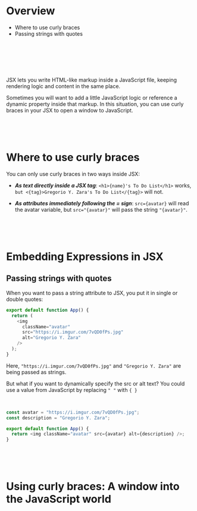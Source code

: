 # Overview

- Where to use curly braces
- Passing strings with quotes

&nbsp;

&nbsp;

&nbsp;

JSX lets you write HTML-like markup inside a JavaScript file, keeping rendering logic and content in the same place.

Sometimes you will want to add a little JavaScript logic or reference a dynamic property inside that markup. In this situation, you can use curly braces in your JSX to open a window to JavaScript.

&nbsp;

&nbsp;

# Where to use curly braces

You can only use curly braces in two ways inside JSX:

- **_As text directly inside a JSX tag_**: `<h1>{name}'s To Do List</h1>` works, `but <{tag}>Gregorio Y. Zara's To Do List</{tag}>` will not.

- **_As attributes immediately following the = sign_**: `src={avatar}` will read the avatar variable, but `src="{avatar}"` will pass the string `"{avatar}"`.

&nbsp;

&nbsp;

# Embedding Expressions in JSX

## Passing strings with quotes

When you want to pass a string attribute to JSX, you put it in single or double quotes:

```js
export default function App() {
  return (
    <img
      className="avatar"
      src="https://i.imgur.com/7vQD0fPs.jpg"
      alt="Gregorio Y. Zara"
    />
  );
}
```

Here, `"https://i.imgur.com/7vQD0fPs.jpg"` and `"Gregorio Y. Zara"` are being passed as strings.

But what if you want to dynamically specify the src or alt text? You could use a value from JavaScript by replacing `" "` with `{ }`

&nbsp;

```js
const avatar = "https://i.imgur.com/7vQD0fPs.jpg";
const description = "Gregorio Y. Zara";

export default function App() {
  return <img className="avatar" src={avatar} alt={description} />;
}
```

&nbsp;

&nbsp;

# Using curly braces: A window into the JavaScript world

&nbsp;

&nbsp;

&nbsp;

&nbsp;

&nbsp;

&nbsp;

&nbsp;

&nbsp;

&nbsp;

&nbsp;

&nbsp;

&nbsp;

&nbsp;

&nbsp;

&nbsp;

&nbsp;

&nbsp;
